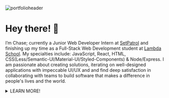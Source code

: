 ![portfolioheader](https://lh3.googleusercontent.com/pw/ACtC-3fnQJqdkRUBVAU4HVweCTRljPh-CjF-d6dKLlADiYK7OAO8EZonx0nrY4fxpA0Xh2tHObWGgKJTldPXHCbU4JFBqn2oU_PCnyRwPsRl7eBrEL1WOW8emIZQxOn99ks1mv3k4RjRZuzGSQSZ-N-LBnsp=w3500-h1440-no?authuser=0)

# Hey there! 👋

I’m Chase; currently a Junior Web Developer Intern at [SetPatrol](https://www.setpatrol.com/) and finishing up my time as a Full-Stack Web Development student at [Lambda School](https://lambdaschool.com/courses/full-stack-web-development). My specialties include: JavaScript, React, HTML, CSS(Less/Semantic-UI/Material-UI/Styled-Components) & Node/Express. I am passionate about creating solutions, iterating on well-designed applications with impeccable UI/UX and and find deep satisfaction in collaborating with teams to build software that makes a difference in people's lives and the world. 

<details>
  <summary>LEARN MORE!</summary>
  
## 🔭 I'm currently working on...
[SetPatrol](https://www.setpatrol.com/), SetPatrol is a marketplace where people who need high-end photography and film equipment can find people who are willing to rent it out. There is a huge problem in the film industry and SetPatrol is trying to change all that. Our main mission is to solve problems that every filmmaker faces; the cost and availability of professional gear to rent and buy. It is our first priority to be a democratized platform for all storytellers to interact and collaborate. So far I have pair-programmed with the head developer to fix various bugs in the blog portion of the website while learning PHP & Wordpress and gaining experience in navigating an existing codebase. I also recently developed a [double slider](https://codepen.io/ChaseOfTheCollins/pen/xxVGwae) that takes in a gear value and days you want to rent it and outputs an amount of money you could earn using HTML, CSS & JavaScript. 

I'm also constantly tweaking my [portfolio website](https://chasecollins.tech), a single page React app that I built from scratch and styled using [Styled-Components](https://styled-components.com/). 

## 🌱 I'm currently learning...
- [Wordpress](https://wordpress.com/)
- [PHP](https://www.php.net/)
- [Python](https://www.python.org/)

## 📫 You can lear more about me and reach me at my...

[Portfolio](https://chasecollins.tech)

[Resume](https://resume.creddle.io/resume/8qf10czfrxt)

[LinkedIn](https://www.linkedin.com/in/chase-collins42/)

![My github stats](https://github-readme-stats.vercel.app/api?username=Chase-42&show_icons=true&title_color=fff&icon_color=79ff97&text_color=9f9f9f&bg_color=151515)

## ⚡ Some trivia about me...
I've been a head coffee roaster for 3+ years at two high-end specialty coffee roasters in Northern Colorado. This has honed my skills in organization, problem-solving (coffee is seasonal and varies from farm to farm, so never a constant variable), communication & self-motivation. I've maintained and excelled at this full-time job while learning web development in the evenings and weekends at [Lambda School](https://lambdaschool.com/), a fully remote 18 month bootcamp that teaches Full-Stack Web Development & Computer Science through hands on curriculum and fosters a Agile software development environment throughout the entire course. 

I'm an avid rock climber and corgi dad. 

I'm a voracious reader who always has a stack of books I'm reading (Sci-Fi, Fantasy, Literature, Philosophy, Science & History). 

When I'm not able to read I'm usually listening to podcasts (Tech, Science, Philosophy & Film). 
</details>

